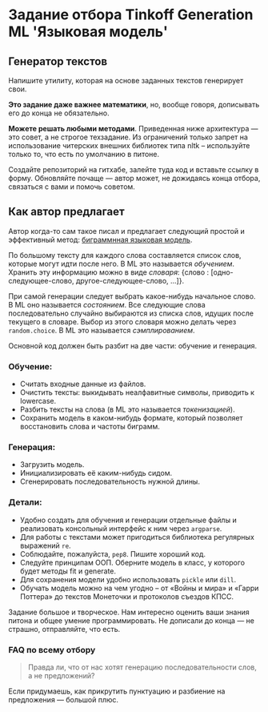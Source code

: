 # Задание отбора Tinkoff Generation ML 'Языковая модель'
## Генератор текстов

Напишите утилиту, которая на основе заданных текстов генерирует свои.

**Это задание даже важнее математики**, но, вообще говоря, дописывать его до конца не обязательно.

**Можете решать любыми методами**. Приведенная ниже архитектура — это совет, а не строгое техзадание. Из ограничений только запрет на использование читерских внешних библиотек типа nltk – используйте только то, что есть по умолчанию в питоне.

Создайте репозиторий на гитхабе, залейте туда код и вставьте ссылку в форму. Обновляйте почаще — автор может, не дожидаясь конца отбора, связаться с вами и помочь советом.

## Как автор предлагает

Автор когда-то сам такое писал и предлагает следующий простой и эффективный метод: [биграммнная языковая модель](https://ru.wikipedia.org/wikSi/N-грамма).

По большому тексту для каждого слова составляется список слов, которые могут идти после него. В ML это называется *обучением*.
Хранить эту информацию можно в виде *словаря*: {слово : [одно-следующее-слово, другое-следующее-слово, ...]}.

При самой генерации следует выбрать какое-нибудь начальное слово. В ML оно называется *состоянием*. Все следующие слова последовательно случайно выбираются из списка слов, идущих после текущего в словаре. Выбор из этого словаря можно делать через `random.choice`. В ML это называется *сэмплированием*.

Основной код должен быть разбит на две части: обучение и генерация.

### Обучение:

* Считать входные данные из файлов.
* Очистить тексты: выкидывать неалфавитные символы, приводить к lowercase.
* Разбить тексты на слова (в ML это называется *токенизацией*).
* Сохранить модель в каком-нибудь формате, который позволяет восстановить слова и частоты биграмм.

### Генерация:

* Загрузить модель.
* Инициализировать её каким-нибудь сидом.
* Сгенерировать последовательность нужной длины.

### Детали:

* Удобно создать для обучения и генерации отдельные файлы и реализовать консольный интерфейс к ним через `argparse`.
* Для работы с текстами может пригодиться библиотека регулярных выражений `re`.
* Соблюдайте, пожалуйста, `pep8`. Пишите хороший код.
* Следуйте принципам ООП. Оберните модель в класс, у которого будет методы fit и generate.
* Для сохранения модели удобно использовать `pickle` или `dill`.
* Обучать модель можно на чем угодно – от «Войны и мира» и «Гарри Поттера» до текстов Монеточки и протоколов съездов КПСС.

Задание большое и творческое. Нам интересно оценить ваши знания питона и общее умение программировать. Не дописали до конца — не страшно, отправляйте, что есть.

### FAQ по всему отбору

> Правда ли, что от нас хотят генерацию последовательности слов, а не предложений?

Если придумаешь, как прикрутить пунктуацию и разбиение на предложения — большой плюс.
